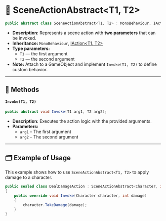 # 🧩 SceneActionAbstract&lt;T1, T2&gt;

```csharp
public abstract class SceneActionAbstract<T1, T2> : MonoBehaviour, IAction<T1, T2>
```

- **Description:** Represents a scene action with <b>two parameters</b> that can be invoked.
- **Inheritance:** `MonoBehaviour`, [IAction&lt;T1, T2&gt;](IAction%602.md)
- **Type parameters:**
    - `T1` — the first argument
    - `T2` — the second argument
- **Note:** Attach to a GameObject and implement `Invoke(T1, T2)` to define custom behavior.

---

## 🏹 Methods

#### `Invoke(T1, T2)`

```csharp
public abstract void Invoke(T1 arg1, T2 arg2);
```

- **Description:** Executes the action logic with the provided arguments.
- **Parameters:**
    - `arg1` – The first argument
    - `arg2` – The second argument

---

## 🗂 Example of Usage

This example shows how to use `SceneActionAbstract<T1, T2>` to apply damage to a character.

```csharp
public sealed class DealDamageAction : SceneActionAbstract<Character, int>
{
    public override void Invoke(Character character, int damage)
    {
        character.TakeDamage(damage);
    }
}
```